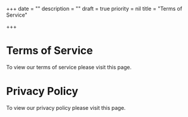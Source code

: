 +++
date = ""
description = ""
draft = true
priority = nil
title = "Terms of Service"

+++
# Terms of Service

To view our terms of service please visit this page. 

# Privacy Policy

To view our privacy policy please visit this page. 